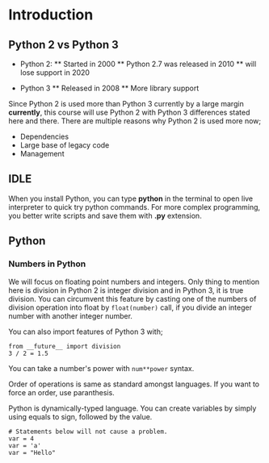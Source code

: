 # Introduction

## Python 2 vs Python 3

* Python 2: 
** Started in 2000
** Python 2.7 was released in 2010
** will lose support in 2020

* Python 3
** Released in 2008
** More library support

Since Python 2 is used more than Python 3 currently by a large margin **currently**,
this course will use Python 2 with Python 3 differences stated here and there.
There are multiple reasons why Python 2 is used more now;

* Dependencies
* Large base of legacy code
* Management

## IDLE

When you install Python, you can type **python**  in the terminal to open live
interpreter to quick try python commands. For more complex programming, you 
better write scripts and save them with **.py** extension.

## Python 

### Numbers in Python

We will focus on floating point numbers and integers. Only thing to mention 
here is division in Python 2 is integer division and in Python 3, it is true
division. You can circumvent this feature by casting one of the numbers of 
division operation into float by ``float(number)`` call, if you divide an
integer number with another integer number.

You can also import features of Python 3 with;
```
from __future__ import division
3 / 2 = 1.5
```

You can take a number's power with ``num**power`` syntax.

Order of operations is same as standard amongst languages. If you want to force
an order, use paranthesis. 

Python is dynamically-typed language. You can create variables by simply using
equals to sign, followed by the value.
```
# Statements below will not cause a problem.
var = 4
var = 'a'
var = "Hello"
```


